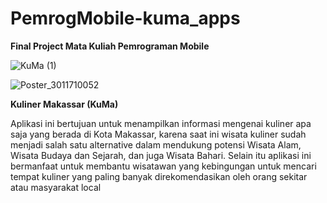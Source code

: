 # PemrogMobile-kuma_apps
<b>Final Project Mata Kuliah Pemrograman Mobile</b>

![KuMa (1)](https://user-images.githubusercontent.com/39259006/164461390-a8a5cd39-9d11-44d9-ac60-ccc482b4c4d7.png)

![Poster_3011710052](https://user-images.githubusercontent.com/39259006/164460154-72850b1b-e5c2-464d-85fc-bb44a2961575.png)



<b> Kuliner Makassar (KuMa)</b>
<p>Aplikasi ini bertujuan untuk menampilkan informasi mengenai kuliner apa saja yang berada di Kota Makassar, karena saat ini wisata kuliner sudah menjadi salah satu alternative dalam mendukung potensi Wisata Alam, Wisata Budaya dan Sejarah, dan juga Wisata Bahari. Selain itu aplikasi ini bermanfaat untuk membantu wisatawan yang kebingungan untuk mencari tempat kuliner yang paling banyak direkomendasikan oleh orang sekitar atau masyarakat local</p>
